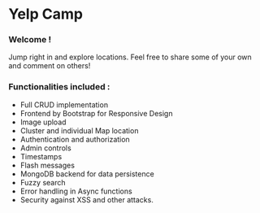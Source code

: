 # Yelp Camp

### Welcome !
Jump right in and explore locations.
Feel free to share some of your own and comment on others!

### Functionalities included :
- Full CRUD implementation
- Frontend by Bootstrap for Responsive Design
- Image upload
- Cluster and individual Map location
- Authentication and authorization 
- Admin controls
- Timestamps
- Flash messages
- MongoDB backend for data persistence
- Fuzzy search
- Error handling in Async functions
- Security against XSS and other attacks.  
